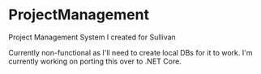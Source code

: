 # ProjectManagement
Project Management System I created for Sullivan

Currently non-functional as I'll need to create local DBs for it to work. I'm currently working on porting this over to .NET Core.
